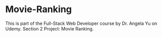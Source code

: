 # Movie-Ranking
This is part of the Full-Stack Web Developer course by Dr. Angela Yu on Udemy.
Section 2 Project: Movie Ranking.
